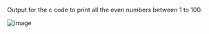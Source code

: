Output for the c code to print all the even numbers between 1 to 100.


![image](https://github.com/AklavyaSangra/Lab/assets/146859465/a0f6b9ac-cef5-4b4f-94b0-726596431ff8)
